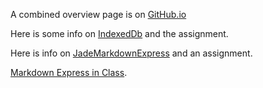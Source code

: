 


A combined overview page is on [GitHub.io](http://charliecalvert.github.io/books/CloudNotes/Isit322/Week09.html)

Here is some info on [IndexedDb](http://charliecalvert.github.io/books/CloudNotes/Isit322/ElvenIndexedDb.html) and the assignment.

Here is info on [JadeMarkdownExpress](http://charliecalvert.github.io/books/CloudNotes/Isit322/JadeMarkdownExpress.html) and an assignment.

[Markdown Express in Class](http://charliecalvert.github.io/books/CloudNotes/Isit322/MarkdownExpressInClass.html).
